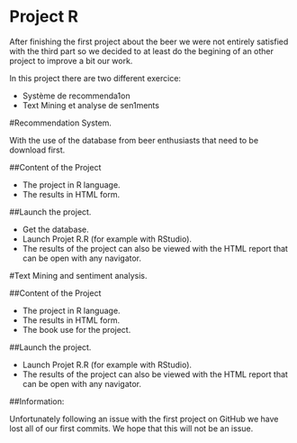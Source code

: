 # Project R

After finishing the first project about the beer we were not entirely satisfied with the third part
so we decided to at least do the begining of an other project to improve a bit our work.

In this project there are two different exercice:

- Système de recommenda1on 
- Text Mining et analyse de sen1ments 


#Recommendation System.

With the use of the database from beer enthusiasts that need to be download first.

##Content of the Project 

- The project in R language.
- The results in HTML form.


##Launch the project.


- Get the database.
- Launch Projet R.R (for example with RStudio).
- The results of the project can also be viewed with the HTML report that can be open with any navigator.



#Text Mining and sentiment analysis.


##Content of the Project 

- The project in R language.
- The results in HTML form.
- The book use for the project.


##Launch the project.


- Launch Projet R.R (for example with RStudio).
- The results of the project can also be viewed with the HTML report that can be open with any navigator.




##Information:

Unfortunately following an issue with the first project on GitHub we have lost all of our first commits.
We hope that this will not be an issue.

